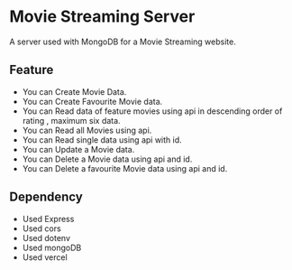 # Movie Streaming Server

A server used with MongoDB for a Movie Streaming website.

## Feature

- You can Create Movie Data.
- You can Create Favourite Movie data.
- You can Read data of feature movies using api in descending order of rating , maximum six data.
- You can Read all Movies using api.
- You can Read single data using api with id.
- You can Update a Movie data.
- You can Delete a Movie data using api and id.
- You can Delete a favourite Movie data using api and id.

## Dependency 

- Used Express
- Used cors
- Used dotenv
- Used mongoDB 
- Used vercel